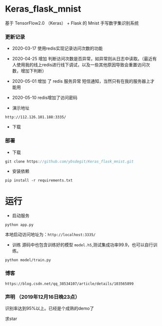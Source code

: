 # Keras_flask_mnist
基于 TensorFlow2.0 （Keras） + Flask 的 Mnist 手写数字集识别系统

### 更新记录
- 2020-03-17 使用redis实现记录访问次数的功能
- 2020-04-25 增加 判断访问次数是否异常，如异常则从日志中读取。（最近有人使用我的线上redis进行线下调试，以及一些其他原因导致会重置访问次数，增加下判断）
- 2020-05-01 增加 了 redis 服务异常 短信通知，当然只有在我的服务器上才能用
- 2020-05-10 redis增加了访问密码

- 演示地址
```
http://112.126.101.188:3335/
```

- 下载

### 部署
- 下载
```c
git clone https://github.com/ybsdegit/Keras_flask_mnist.git
```
- 安装依赖
```
pip install -r requirements.txt
```

# 运行

- 启动服务
```
python app.py
```
本地启动访问地址为：`http://localhost:3335/`

- 训练
源码中也包含训练好的模型 `model.h5`,测试集成功率99.9，也可以自行训练。
```
python model/train.py
```


### 博客
```
https://blog.csdn.net/qq_38534107/article/details/103565899
```


### 声明 （2019年12月16日晚23点）
识别率达到95%以上。已经是个成熟的demo了

求star
